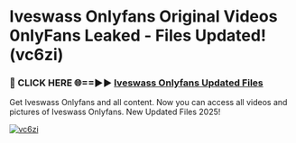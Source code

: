 # Iveswass Onlyfans Original Videos 0nlyFans Leaked - Files Updated! (vc6zi)

<h3>🔴 CLICK HERE 🌐==►► <a href="https://tinyurl.com/2m67pmp6" rel="nofollow">Iveswass Onlyfans Updated Files</a></h3>

Get Iveswass Onlyfans and all content. Now you can access all videos and pictures of Iveswass Onlyfans. New Updated Files 2025!

[![vc6zi](https://i.imgur.com/H4QAA4z.gif)](https://tinyurl.com/2m67pmp6)